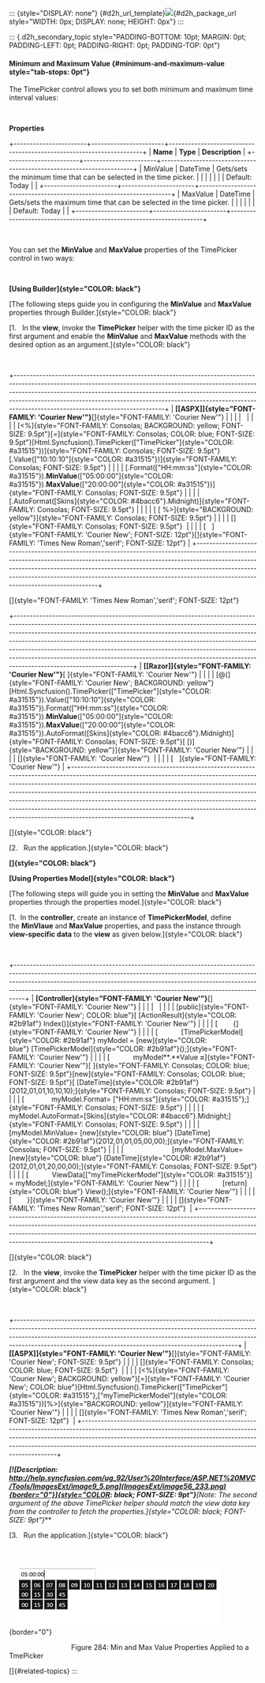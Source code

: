 ::: {style="DISPLAY: none"}
[](ms-xhelp:///?Id=d2h_url_template){#d2h_url_template}![](!package_url!){#d2h_package_url style="WIDTH: 0px; DISPLAY: none; HEIGHT: 0px"}
:::

::: {.d2h_secondary_topic style="PADDING-BOTTOM: 10pt; MARGIN: 0pt; PADDING-LEFT: 0pt; PADDING-RIGHT: 0pt; PADDING-TOP: 0pt"}
#### Minimum and Maximum Value {#minimum-and-maximum-value style="tab-stops: 0pt"}

The TimePicker control allows you to set both minimum and maximum time interval values:

 

**Properties**

+-----------------------+-----------------------+---------------------------------------------------------------------+
| **Name**              | **Type**              | **Description**                                                     |
+-----------------------+-----------------------+---------------------------------------------------------------------+
| MinValue              | DateTime              | Gets/sets the minimum time that can be selected in the time picker. |
|                       |                       |                                                                     |
|                       | Default: Today        |                                                                     |
+-----------------------+-----------------------+---------------------------------------------------------------------+
| MaxValue              | DateTime              | Gets/sets the maximum time that can be selected in the time picker. |
|                       |                       |                                                                     |
|                       | Default: Today        |                                                                     |
+-----------------------+-----------------------+---------------------------------------------------------------------+

 

You can set the **MinValue** and **MaxValue** properties of the TimePicker control in two ways:

 

**[Using Builder]{style="COLOR: black"}**

[The following steps guide you in configuring the **MinValue** and **MaxValue** properties through Builder.]{style="COLOR: black"}

[1.   In the **view**, invoke the **TimePicker** helper with the time picker ID as the first argument and enable the **MinValue** and **MaxValue** methods with the desired option as an argument.]{style="COLOR: black"}

 

+-----------------------------------------------------------------------------------------------------------------------------------------------------------------------------------------------------------------------------------------------------------------------------------------------------------------------------------------------------------------------+
| **[\[ASPX\]]{style="FONT-FAMILY: 'Courier New'"}**[]{style="FONT-FAMILY: 'Courier New'"}                                                                                                                                                                                                                                                                              |
|                                                                                                                                                                                                                                                                                                                                                                       |
|                                                                                                                                                                                                                                                                                                                                                                       |
|                                                                                                                                                                                                                                                                                                                                                                       |
| [\<%]{style="FONT-FAMILY: Consolas; BACKGROUND: yellow; FONT-SIZE: 9.5pt"}[=]{style="FONT-FAMILY: Consolas; COLOR: blue; FONT-SIZE: 9.5pt"}[Html.Syncfusion().TimePicker([\"TimePicker\"]{style="COLOR: #a31515"})]{style="FONT-FAMILY: Consolas; FONT-SIZE: 9.5pt"}[.Value([\"10:10:10\"]{style="COLOR: #a31515"})]{style="FONT-FAMILY: Consolas; FONT-SIZE: 9.5pt"} |
|                                                                                                                                                                                                                                                                                                                                                                       |
| [.Format([\"HH:mm:ss\"]{style="COLOR: #a31515"}).**MinValue**([\"05:00:00\"]{style="COLOR: #a31515"}).**MaxValue**([\"20:00:00\"]{style="COLOR: #a31515"})]{style="FONT-FAMILY: Consolas; FONT-SIZE: 9.5pt"}                                                                                                                                                          |
|                                                                                                                                                                                                                                                                                                                                                                       |
| [.AutoFormat([Skins]{style="COLOR: #4bacc6"}.Midnight)]{style="FONT-FAMILY: Consolas; FONT-SIZE: 9.5pt"}                                                                                                                                                                                                                                                              |
|                                                                                                                                                                                                                                                                                                                                                                       |
| [ [ %\>]{style="BACKGROUND: yellow"}]{style="FONT-FAMILY: Consolas; FONT-SIZE: 9.5pt"}                                                                                                                                                                                                                                                                                |
|                                                                                                                                                                                                                                                                                                                                                                       |
| []{style="FONT-FAMILY: Consolas; FONT-SIZE: 9.5pt"}                                                                                                                                                                                                                                                                                                                   |
|                                                                                                                                                                                                                                                                                                                                                                       |
| [   ]{style="FONT-FAMILY: 'Courier New'; FONT-SIZE: 12pt"}[]{style="FONT-FAMILY: 'Times New Roman','serif'; FONT-SIZE: 12pt"}                                                                                                                                                                                                                                         |
+-----------------------------------------------------------------------------------------------------------------------------------------------------------------------------------------------------------------------------------------------------------------------------------------------------------------------------------------------------------------------+

[]{style="FONT-FAMILY: 'Times New Roman','serif'; FONT-SIZE: 12pt"} 

+-------------------------------------------------------------------------------------------------------------------------------------------------------------------------------------------------------------------------------------------------------------------------------------------------------------------------------------------------------------------------------------------------------------------------------------------------------------------------------------------------------------------------+
| **[\[Razor\]]{style="FONT-FAMILY: 'Courier New'"}**[ ]{style="FONT-FAMILY: 'Courier New'"}                                                                                                                                                                                                                                                                                                                                                                                                                              |
|                                                                                                                                                                                                                                                                                                                                                                                                                                                                                                                         |
| [@(]{style="FONT-FAMILY: 'Courier New'; BACKGROUND: yellow"}[Html.Syncfusion().TimePicker([\"TimePicker\"]{style="COLOR: #a31515"}).Value([\"10:10:10\"]{style="COLOR: #a31515"}).Format([\"HH:mm:ss\"]{style="COLOR: #a31515"}).**MinValue**([\"05:00:00\"]{style="COLOR: #a31515"}).**MaxValue**([\"20:00:00\"]{style="COLOR: #a31515"}).AutoFormat([Skins]{style="COLOR: #4bacc6"}.Midnight)]{style="FONT-FAMILY: Consolas; FONT-SIZE: 9.5pt"}[ [)]{style="BACKGROUND: yellow"}]{style="FONT-FAMILY: 'Courier New'"} |
|                                                                                                                                                                                                                                                                                                                                                                                                                                                                                                                         |
| []{style="FONT-FAMILY: 'Courier New'"}                                                                                                                                                                                                                                                                                                                                                                                                                                                                                  |
|                                                                                                                                                                                                                                                                                                                                                                                                                                                                                                                         |
| [   ]{style="FONT-FAMILY: 'Courier New'"}                                                                                                                                                                                                                                                                                                                                                                                                                                                                               |
+-------------------------------------------------------------------------------------------------------------------------------------------------------------------------------------------------------------------------------------------------------------------------------------------------------------------------------------------------------------------------------------------------------------------------------------------------------------------------------------------------------------------------+

[]{style="COLOR: black"} 

[2.   Run the application.]{style="COLOR: black"}

**[]{style="COLOR: black"}** 

**[Using Properties Model]{style="COLOR: black"}**

[The following steps will guide you in setting the **MinValue** and **MaxValue** properties through the properties model.]{style="COLOR: black"}

[1.  In the **controller**, create an instance of **TimePickerModel**, define the **MinVlaue** and **MaxValue** properties, and pass the instance through **view-specific data** to the **view** as given below.]{style="COLOR: black"}

 

+---------------------------------------------------------------------------------------------------------------------------------------------------------------------------------------------------------------------------------------------------------------------------------------------------------------------------+
| **[Controller]{style="FONT-FAMILY: 'Courier New'"}**[]{style="FONT-FAMILY: 'Courier New'"}                                                                                                                                                                                                                                |
|                                                                                                                                                                                                                                                                                                                           |
|                                                                                                                                                                                                                                                                                                                           |
|                                                                                                                                                                                                                                                                                                                           |
| [public]{style="FONT-FAMILY: 'Courier New'; COLOR: blue"}[ [ActionResult]{style="COLOR: #2b91af"} Index()]{style="FONT-FAMILY: 'Courier New'"}                                                                                                                                                                            |
|                                                                                                                                                                                                                                                                                                                           |
| [        {]{style="FONT-FAMILY: 'Courier New'"}                                                                                                                                                                                                                                                                           |
|                                                                                                                                                                                                                                                                                                                           |
| [            [TimePickerModel]{style="COLOR: #2b91af"} myModel = [new]{style="COLOR: blue"} [TimePickerModel]{style="COLOR: #2b91af"}();]{style="FONT-FAMILY: 'Courier New'"}                                                                                                                                             |
|                                                                                                                                                                                                                                                                                                                           |
| [            myModel**.**Value **=**]{style="FONT-FAMILY: 'Courier New'"}[ ]{style="FONT-FAMILY: Consolas; COLOR: blue; FONT-SIZE: 9.5pt"}[new]{style="FONT-FAMILY: Consolas; COLOR: blue; FONT-SIZE: 9.5pt"}[ [DateTime]{style="COLOR: #2b91af"}(2012,01,01,10,10,10);]{style="FONT-FAMILY: Consolas; FONT-SIZE: 9.5pt"} |
|                                                                                                                                                                                                                                                                                                                           |
| [              myModel.Format= [\"HH:mm:ss\"]{style="COLOR: #a31515"};]{style="FONT-FAMILY: Consolas; FONT-SIZE: 9.5pt"}                                                                                                                                                                                                  |
|                                                                                                                                                                                                                                                                                                                           |
| [              myModel.AutoFormat=[Skins]{style="COLOR: #4bacc6"}.Midnight;]{style="FONT-FAMILY: Consolas; FONT-SIZE: 9.5pt"}                                                                                                                                                                                             |
|                                                                                                                                                                                                                                                                                                                           |
|                         [myModel.MinValue= [new]{style="COLOR: blue"} [DateTime]{style="COLOR: #2b91af"}(2012,01,01,05,00,00);]{style="FONT-FAMILY: Consolas; FONT-SIZE: 9.5pt"}                                                                                                                                          |
|                                                                                                                                                                                                                                                                                                                           |
|                         [myModel.MaxValue= [new]{style="COLOR: blue"} [DateTime]{style="COLOR: #2b91af"}(2012,01,01,20,00,00);]{style="FONT-FAMILY: Consolas; FONT-SIZE: 9.5pt"}                                                                                                                                          |
|                                                                                                                                                                                                                                                                                                                           |
| [            ViewData\[[\"myTimePickerModel\"]{style="COLOR: #a31515"}\] = myModel;]{style="FONT-FAMILY: 'Courier New'"}                                                                                                                                                                                                  |
|                                                                                                                                                                                                                                                                                                                           |
| [            [return]{style="COLOR: blue"} View();]{style="FONT-FAMILY: 'Courier New'"}                                                                                                                                                                                                                                   |
|                                                                                                                                                                                                                                                                                                                           |
| [        }]{style="FONT-FAMILY: 'Courier New'"}                                                                                                                                                                                                                                                                           |
|                                                                                                                                                                                                                                                                                                                           |
| []{style="FONT-FAMILY: 'Times New Roman','serif'; FONT-SIZE: 12pt"}                                                                                                                                                                                                                                                       |
+---------------------------------------------------------------------------------------------------------------------------------------------------------------------------------------------------------------------------------------------------------------------------------------------------------------------------+

[]{style="COLOR: black"} 

[2.   In the **view**, invoke the **TimePicker** helper with the time picker ID as the first argument and the view data key as the second argument. ]{style="COLOR: black"}

 

+----------------------------------------------------------------------------------------------------------------------------------------------------------------------------------------------------------------------------------------------------------------------------------------------------------------+
| **[\[ASPX\]]{style="FONT-FAMILY: 'Courier New'"}**[]{style="FONT-FAMILY: 'Courier New'; FONT-SIZE: 9.5pt"}                                                                                                                                                                                                     |
|                                                                                                                                                                                                                                                                                                                |
| []{style="FONT-FAMILY: Consolas; COLOR: blue; FONT-SIZE: 9.5pt"}                                                                                                                                                                                                                                               |
|                                                                                                                                                                                                                                                                                                                |
| [\<%]{style="FONT-FAMILY: 'Courier New'; BACKGROUND: yellow"}[=]{style="FONT-FAMILY: 'Courier New'; COLOR: blue"}[Html.Syncfusion().TimePicker([\"TimePicker\"]{style="COLOR: #a31515"},[\"myTimePickerModel\"]{style="COLOR: #a31515"})[%\>]{style="BACKGROUND: yellow"}]{style="FONT-FAMILY: 'Courier New'"} |
|                                                                                                                                                                                                                                                                                                                |
| []{style="FONT-FAMILY: 'Times New Roman','serif'; FONT-SIZE: 12pt"}                                                                                                                                                                                                                                            |
+----------------------------------------------------------------------------------------------------------------------------------------------------------------------------------------------------------------------------------------------------------------------------------------------------------------+

***[![Description: http://help.syncfusion.com/ug_92/User%20Interface/ASP.NET%20MVC/Tools/ImagesExt/image9_5.png](ImagesExt/image56_233.png){border="0"}]{style="COLOR: black; FONT-SIZE: 9pt"}**[Note: The second argument of the above TimePicker helper should match the view data key from the controller to fetch the properties.]{style="COLOR: black; FONT-SIZE: 9pt"}***

[3.   Run the application.]{style="COLOR: black"}

 

![](ImagesExt/image56_309.png){border="0"}

                                Figure 284: Min and Max Value Properties Applied to a TmePicker

[]{#related-topics}
:::
